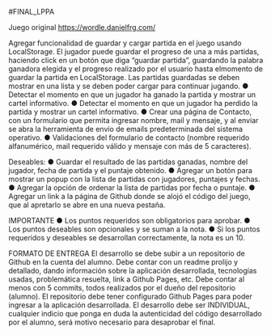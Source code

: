 #FINAL_LPPA

Juego original https://wordle.danielfrg.com/

Agregar funcionalidad de guardar y cargar partida en el juego usando LocalStorage. 
El jugador puede guardar el progreso de una a más partidas, haciendo click en un botón que diga “guardar partida”, guardando la palabra ganadora elegida y el progreso realizado por el usuario hasta elmomento de guardar la partida en LocalStorage. 
Las partidas guardadas se deben mostrar en una lista y se deben poder cargar para continuar jugando. 
● Detectar el momento en que un jugador ha ganado la partida y mostrar un cartel informativo. 
● Detectar el momento en que un jugador ha perdido la partida y mostrar un cartel informativo. 
● Crear una página de Contacto, con un formulario que permita ingresar nombre, mail y mensaje, y al enviar se abra la herramienta de envío de emails predeterminada del sistema operativo. 
● Validaciones del formulario de contacto (nombre requerido alfanumérico, mail requerido válido y mensaje con más de 5 caracteres).

Deseables:
● Guardar el resultado de las partidas ganadas, nombre del jugador, fecha de partida y el puntaje obtenido. 
● Agregar un botón para mostrar un popup con la lista de partidas con jugadores, puntajes y fechas. 
● Agregar la opción de ordenar la lista de partidas por fecha o puntaje. 
● Agregar un link a la página de Github donde se alojó el código del juego, que al apretarlo se abre en una nueva pestaña.

IMPORTANTE
● Los puntos requeridos son obligatorios para aprobar. 
● Los puntos deseables son opcionales y se suman a la nota. 
● Si los puntos requeridos y deseables se desarrollan correctamente, la nota es un 10.

FORMATO DE ENTREGA
El desarrollo se debe subir a un repositorio de Github en la cuenta del alumno. Debe contar con un readme prolijo y detallado, dando información sobre la aplicación desarrollada, tecnologías usadas, problemática resuelta, link a Github Pages, etc. 
Debe contar al menos con 5 commits, todos realizados por el dueño del repositorio (alumno). 
El repositorio debe tener configurado Github Pages para poder ingresar a la aplicación desarrollada.
El desarrollo debe ser INDIVIDUAL, cualquier indicio que ponga en duda la autenticidad del código desarrollado por el alumno, será motivo necesario para desaprobar el final.